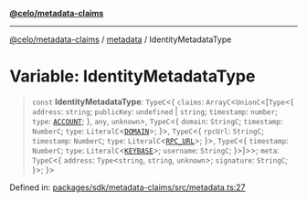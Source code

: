 [**@celo/metadata-claims**](../../README.md)

***

[@celo/metadata-claims](../../README.md) / [metadata](../README.md) / IdentityMetadataType

# Variable: IdentityMetadataType

> `const` **IdentityMetadataType**: `TypeC`\<\{ `claims`: `ArrayC`\<`UnionC`\<\[`Type`\<\{ `address`: `string`; `publicKey`: `undefined` \| `string`; `timestamp`: `number`; `type`: [`ACCOUNT`](../../types/enumerations/ClaimTypes.md#account); \}, `any`, `unknown`\>, `TypeC`\<\{ `domain`: `StringC`; `timestamp`: `NumberC`; `type`: `LiteralC`\<[`DOMAIN`](../../types/enumerations/ClaimTypes.md#domain)\>; \}\>, `TypeC`\<\{ `rpcUrl`: `StringC`; `timestamp`: `NumberC`; `type`: `LiteralC`\<[`RPC_URL`](../../types/enumerations/ClaimTypes.md#rpc_url)\>; \}\>, `TypeC`\<\{ `timestamp`: `NumberC`; `type`: `LiteralC`\<[`KEYBASE`](../../types/enumerations/ClaimTypes.md#keybase)\>; `username`: `StringC`; \}\>\]\>\>; `meta`: `TypeC`\<\{ `address`: `Type`\<`string`, `string`, `unknown`\>; `signature`: `StringC`; \}\>; \}\>

Defined in: [packages/sdk/metadata-claims/src/metadata.ts:27](https://github.com/celo-org/developer-tooling/blob/master/packages/sdk/metadata-claims/src/metadata.ts#L27)
